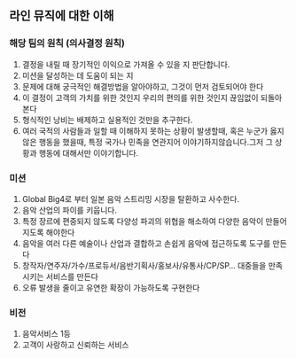 ## 라인 뮤직에 대한 이해

### 해당 팀의 원칙 (의사결정 원칙)
1. 결정을 내릴 때 장기적인 이익으로 가져올 수 있을 지 판단합니다.
2. 미션을 달성하는 데 도움이 되는 지
3. 문제에 대해 궁극적인 해결방법을 알아야하고, 그것이 먼저 검토되어야 한다
4. 이 결정이 고객의 가치를 위한 것인지 우리의 편의를 위한 것인지 끊임없이 되돌아본다
5. 형식적인 낭비는 배제하고 실용적인 것만을 추구한다.
6. 여러 국적의 사람들과 일할 때 이해하지 못하는 상황이 발생할때, 혹은 누군가 옳지 않은 행동을 했을때, 특정 국가나 민족을 연관지어 이야기하지않습니다.그저 그 상황과 행동에 대해서만 이야기합니다.
    


### 미션

1. Global Big4로 부터 일본 음악 스트리밍 시장을 탈환하고 사수한다.
2. 음악 산업의 파이를 키웁니다.
3. 특정 장르에 편중되지 않도록 다양성 파괴의 위협을 해소하여 다양한 음악이 만들어지도록 해야한다
4. 음악을 여러 다른 예술이나 산업과 결합하고 손쉽게 음악에 접근하도록 도구를 만든다
5. 창작자/연주자/가수/프로듀서/음반기획사/홍보사/유통사/CP/SP… 대중들을 만족시키는 서비스를 만든다 
6. 오류 발생을 줄이고 유연한 확장이 가능하도록 구현한다 

### 비전 

1. 음악서비스 1등
2. 고객이 사랑하고 신뢰하는 서비스